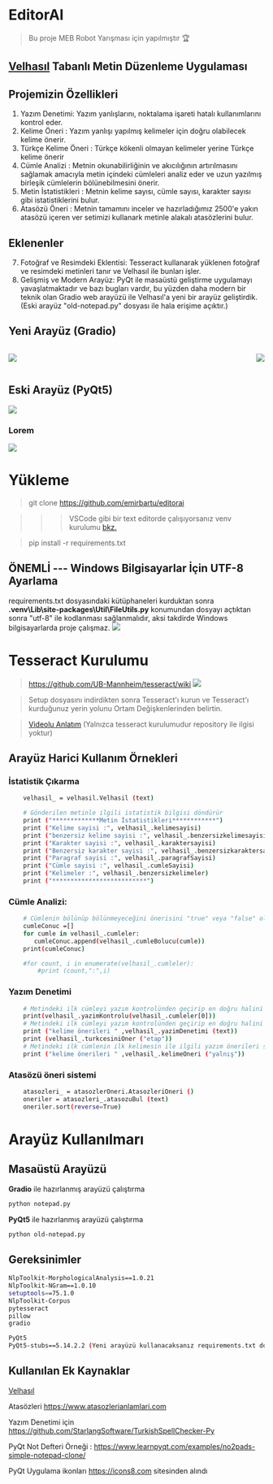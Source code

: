 # EditorAI
> Bu proje MEB Robot Yarışması için yapılmıştır 🏆
## [Velhasıl](https://github.com/MiniVelhasil/velhasil) Tabanlı Metin Düzenleme Uygulaması

## Projemizin Özellikleri

1. Yazım Denetimi: Yazım yanlışlarını, noktalama işareti hatalı kullanımlarını kontrol eder. 
2. Kelime Öneri : Yazım yanlışı yapılmış kelimeler için doğru olabilecek kelime önerir.
2. Türkçe Kelime Öneri : Türkçe kökenli olmayan kelimeler yerine Türkçe kelime önerir
3. Cümle Analizi : Metnin okunabilirliğinin ve akıcılığının artırılmasını sağlamak amacıyla metin içindeki cümleleri analiz eder ve uzun yazılmış birleşik cümlelerin bölünebilmesini önerir.
4. Metin İstatistikleri : Metnin kelime sayısı, cümle sayısı, karakter sayısı gibi istatistiklerini bulur.
5. Atasözü Öneri : Metnin tamamını inceler ve hazırladığımız 2500'e yakın atasözü içeren ver setimizi kullanark metinle alakalı atasözlerini bulur.
## Eklenenler
7. Fotoğraf ve Resimdeki Eklentisi: Tesseract kullanarak yüklenen fotoğraf ve resimdeki metinleri tanır ve Velhasıl ile bunları işler. 
8. Gelişmiş ve Modern Arayüz: PyQt ile masaüstü geliştirme uygulamayı yavaşlatmaktadır ve bazı bugları vardır, bu yüzden daha modern bir teknik olan Gradio web arayüzü ile Velhasıl'a yeni bir arayüz geliştirdik. (Eski arayüz "old-notepad.py" dosyası ile hala erişime açıktır.)


## Yeni Arayüz (Gradio)
<div style="display: flex; justify-content: space-between; align-items: center;">

![](images/arayuz1.png)

![](images/arayuz2.png)
</div>

## Eski Arayüz (PyQt5)
![](images/eskiarayuz.png)

### Lorem
![](images/lorem.png)

# Yükleme
> git clone https://github.com/emirbartu/editorai

>>> VSCode gibi bir text editorde çalışıyorsanız venv kurulumu [bkz.](https://freecodecamp.org/news/how-to-setup-virtual-environments-in-python/) 

> pip install -r requirements.txt

## ÖNEMLİ --- Windows Bilgisayarlar İçin UTF-8 Ayarlama  
requirements.txt dosyasındaki kütüphaneleri kurduktan sonra **.venv\Lib\site-packages\Util\FileUtils.py** konumundan dosyayı açtıktan sonra "utf-8" ile kodlanması sağlanmalıdır, aksi takdirde Windows bilgisayarlarda proje çalışmaz.
![](images\utfkodlama.png)


# Tesseract Kurulumu
> https://github.com/UB-Mannheim/tesseract/wiki
![](images\tesseractsetup.png)

> Setup dosyasını indirdikten sonra Tesseract'ı kurun ve Tesseract'ı kurduğunuz yerin yolunu Ortam Değişkenlerinden belirtin. 

> [Videolu Anlatım](https://www.youtube.com/watch?v=KKGLS_j7iJM) (Yalnızca tesseract kurulumudur repository ile ilgisi yoktur)


## Arayüz Harici Kullanım Örnekleri

### İstatistik Çıkarma

```sh
    velhasil_ = velhasil.Velhasil (text)

    # Gönderilen metinle ilgili istatistik bilgisi döndürür
    print ("*************Metin İstatistikleri************")
    print ("Kelime sayisi :", velhasil_.kelimesayisi)
    print ("benzersiz kelime sayisi :", velhasil_.benzersizkelimesayisi)
    print ("Karakter sayisi :", velhasil_.karaktersayisi)
    print ("Benzersiz karakter sayisi :", velhasil_.benzersizkaraktersayisi)
    print ("Paragraf sayisi :", velhasil_.paragrafSayisi)
    print ("Cümle sayisi :", velhasil_.cumleSayisi)
    print ("Kelimeler :", velhasil_.benzersizkelimeler)
    print ("**************************")
```

### Cümle Analizi:

```sh
    # Cümlenin bölünüp bölünmeyeceğini önerisini "true" veya "false" olarak bildirir
    cumleConuc =[]
    for cumle in velhasil_.cumleler:
       cumleConuc.append(velhasil_.cumleBolucu(cumle))
    print(cumleConuc)

    #for count, i in enumerate(velhasil_.cumleler):
        #print (count,":",i)

```

### Yazım Denetimi
```sh
    # Metindeki ilk cümleyi yazım kontrolünden geçirip en doğru halini döndürür
    print(velhasil_.yazimKontrolu(velhasil_.cumleler[0]))
    # Metindeki ilk cümleyi yazım kontrolünden geçirip en doğru halini döndürür
    print ("kelime önerileri " ,velhasil_.yazimDenetimi (text))
    print (velhasil_.turkcesiniOner ("etap"))
    # Metindeki ilk cümlenin ilk kelimesin ile ilgili yazım önerileri sunar
    print ("kelime önerileri " ,velhasil_.kelimeOneri ("yalnış"))

```
### Atasözü öneri sistemi
```sh
    atasozleri_ = atasozlerOneri.AtasozleriOneri ()
    oneriler = atasozleri_.atasozuBul (text)
    oneriler.sort(reverse=True)
```

# Arayüz Kullanılmarı
## Masaüstü Arayüzü
**Gradio** ile hazırlanmış arayüzü çalıştırma 
```sh
python notepad.py
```


**PyQt5** ile hazırlanmış arayüzü çalıştırma 
```sh
python old-notepad.py
```


## Gereksinimler

```sh
NlpToolkit-MorphologicalAnalysis==1.0.21
NlpToolkit-NGram==1.0.10
setuptools==75.1.0
NlpToolkit-Corpus
pytesseract
pillow
gradio

PyQt5
PyQt5-stubs==5.14.2.2 (Yeni arayüzü kullanacaksanız requirements.txt dosyasından silebilirsiniz)

```

## Kullanılan Ek Kaynaklar
[Velhasıl](https://github.com/MiniVelhasil/velhasil)

Atasözleri https://www.atasozlerianlamlari.com

Yazım Denetimi için https://github.com/StarlangSoftware/TurkishSpellChecker-Py 

PyQt Not Defteri Örneği : https://www.learnpyqt.com/examples/no2pads-simple-notepad-clone/

PyQt Uygulama ikonları https://icons8.com sitesinden alındı

